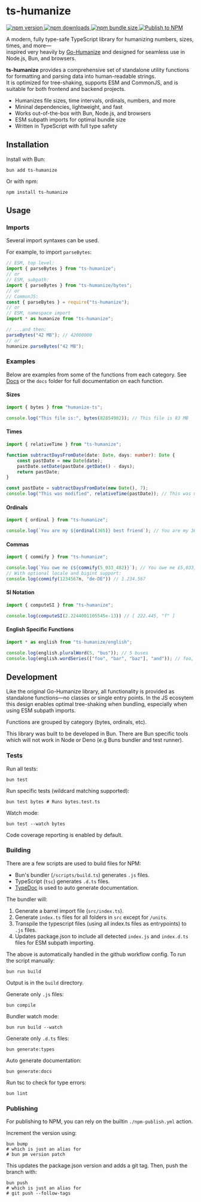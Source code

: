 # ts-humanize

<p align="left">
  <a href="https://www.npmjs.com/package/ts-humanize">
    <img src="https://img.shields.io/npm/v/ts-humanize?color=blue" alt="npm version" />
  </a>
  <a href="https://www.npmjs.com/package/ts-humanize">
    <img src="https://img.shields.io/npm/dm/ts-humanize.svg?color=brightgreen" alt="npm downloads" />
  </a>
  <a href="https://bundlephobia.com/package/ts-humanize">
    <img src="https://img.shields.io/bundlephobia/minzip/ts-humanize?label=unpacked%20size" alt="npm bundle size" />
  </a>
  <a href="https://github.com/Shiv-SB/ts-humanize/actions/workflows/npm-publish.yml">
    <img src="https://github.com/Shiv-SB/ts-humanize/actions/workflows/npm-publish.yml/badge.svg" alt="Publish to NPM" />
  </a>
</p>

A modern, fully type-safe TypeScript library for humanizing numbers, sizes, times, and more—  
inspired very heavily by [Go-Humanize](https://github.com/dustin/go-humanize) and designed for seamless use in Node.js, Bun, and browsers.

**ts-humanize** provides a comprehensive set of standalone utility functions for formatting and parsing data into human-readable strings.  
It is optimized for tree-shaking, supports ESM and CommonJS, and is suitable for both frontend and backend projects.

- Humanizes file sizes, time intervals, ordinals, numbers, and more
- Mininal dependencies, lightweight, and fast
- Works out-of-the-box with Bun, Node.js, and browsers
- ESM subpath imports for optimal bundle size
- Written in TypeScript with full type safety

## Installation

Install with Bun:

```shell
bun add ts-humanize
```

Or with npm:

```shell
npm install ts-humanize
```

## Usage

### Imports

Several import syntaxes can be used.

For example, to import `parseBytes`:

```typescript
// ESM, top level:
import { parseBytes } from "ts-humanize";
// or
// ESM, subpath:
import { parseBytes } from "ts-humanize/bytes";
// or
// CommonJS:
const { parseBytes } = require("ts-humanize");
// or
// ESM, namespace import
import * as humanize from "ts-humanize";

// ...and then:
parseBytes("42 MB"); // 42000000
// or
humanize.parseBytes("42 MB");
```

### Examples

Below are examples from some of the functions from each category.
See [Docs](docs/README.md) or the `docs` folder for full documentation on each function.

#### Sizes

```typescript
import { bytes } from "humanize-ts";

console.log("This file is:", bytes(82854982)); // This file is 83 MB
```

#### Times

```typescript
import { relativeTime } from "ts-humanize";

function subtractDaysFromDate(date: Date, days: number): Date {
    const pastDate = new Date(date);
    pastDate.setDate(pastDate.getDate() - days);
    return pastDate;
}

const pastDate = subtractDaysFromDate(new Date(), 7);
console.log("This was modified", relativeTime(pastDate)); // This was modified 7 days ago
```

#### Ordinals

```typescript
import { ordinal } from "ts-humanize";

console.log(`You are my ${ordinal(365)} best friend`); // You are my 365th best friend
```

#### Commas

```typescript
import { commify } from "ts-humanize";

console.log(`You owe me £${commify(5_033_482)}`); // You owe me £5,033,482
// With optional locale and bigint support:
console.log(commify(1234567n, "de-DE")) // 1.234.567
```

#### SI Notation

```typescript
import { computeSI } from "ts-humanize";

console.log(computeSI(2.2244001105545e-13)) // [ 222.445, "f" ]
```

#### English Specific Functions

```typescript
import * as english from "ts-humanize/english";

console.log(english.pluralWord(5, "bus")); // 5 buses
console.log(english.wordSeries(["foo", "bar", "baz"], "and")); // foo, bar and baz

```

####

## Development

Like the original Go-Humanize library, all functionality is provided as standalone functions—no classes or single entry points.
In the JS ecosytem this design enables optimal tree-shaking when bundling, especially when using ESM subpath imports.

Functions are grouped by category (bytes, ordinals, etc).

This library was built to be developed in Bun. There are Bun specific tools which will not work in Node or Deno (e.g Buns bundler and test runner).

### Tests

Run all tests:

```shell
bun test
```

Run specific tests (wildcard matching supported):

```shell
bun test bytes # Runs bytes.test.ts
```

Watch mode:

```shell
bun test --watch bytes
```

Code coverage reporting is enabled by default.

### Building

There are a few scripts are used to build files for NPM:

- Bun's bundler (`/scripts/build.ts`) generates `.js` files.
- TypeScript (`tsc`) generates `.d.ts` files.
- [TypeDoc](https://typedoc.org/index.html) is used to auto generate documentation.

The bundler will:
1. Generate a barrel import file (`src/index.ts`).
2. Generate `index.ts` files for all folders in `src` except for `/units`.
3. Transpile the typescript files (using all index.ts files as entrypoints) to `.js` files.
4. Updates package.json to include all detected `index.js` and `index.d.ts` files for ESM subpath importing.

The above is automatically handled in the github workflow config. To run the script manually:

```shell
bun run build
```

Output is in the `build` directory.

Generate only `.js` files:

```shell
bun compile
```

Bundler watch mode:

```shell
bun run build --watch
```

Generate only `.d.ts` files:

```shell
bun generate:types
```

Auto generate documentation:

```shell
bun generate:docs
```

Run tsc to check for type errors:

```shell
bun lint
```

### Publishing

For publishing to NPM, you can rely on the builtin `./npm-publish.yml` action.

Increment the version using:

```shell
bun bump
# which is just an alias for
# bun pm version patch
```

This updates the package.json version and adds a git tag.
Then, push the branch with:

```shell
bun push
# which is just an alias for
# git push --follow-tags
```
